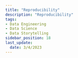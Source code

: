 ```yaml
---
title: "Reproducibility"
description: "Reproducibility"
tags: 
- Data Engineering
- Data Science
- Data Storytelling
sidebar_position: 18
last_update:
  date: 3/4/2023
---
```

